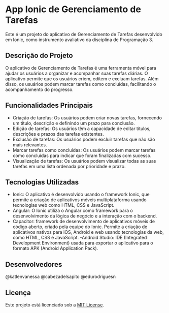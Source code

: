 
# App Ionic de Gerenciamento de Tarefas

Este é um projeto do aplicativo de Gerenciamento de Tarefas desenvolvido em Ionic, como instrumento avaliativo da disciplina de Programação 3.

## Descrição do Projeto

O aplicativo de Gerenciamento de Tarefas é uma ferramenta móvel para ajudar os usuários a organizar e acompanhar suas tarefas diárias. O aplicativo permite que os usuários criem, editem e excluam tarefas. Além disso, os usuários podem marcar tarefas como concluídas, facilitando o acompanhamento do progresso.

## Funcionalidades Principais

- Criação de tarefas: Os usuários podem criar novas tarefas, fornecendo um título, descrição e definindo um prazo para conclusão.
- Edição de tarefas: Os usuários têm a capacidade de editar títulos, descrições e prazos das tarefas existentes.
- Exclusão de tarefas: Os usuários podem excluir tarefas que não são mais relevantes.
- Marcar tarefas como concluídas: Os usuários podem marcar tarefas como concluídas para indicar que foram finalizadas com sucesso.
- Visualização de tarefas: Os usuários podem visualizar todas as suas tarefas em uma lista ordenada por prioridade e prazo.

## Tecnologias Utilizadas

- Ionic: O aplicativo é desenvolvido usando o framework Ionic, que permite a criação de aplicativos móveis multiplataforma usando tecnologias web como HTML, CSS e JavaScript.
- Angular: O Ionic utiliza o Angular como framework para o desenvolvimento da lógica de negócio e a interação com o backend.
- Capacitor: framework de desenvolvimento de aplicativos móveis de código aberto, criado pela equipe do Ionic. Permite 
a criação de aplicativos nativos para iOS, Android e web usando tecnologias da web, como HTML, CSS e JavaScript.
-Android Studio: IDE (Integrated Development Environment) usada para exportar o aplicativo para o formato APK (Android Application Pack).


## Desenvolvedores

@katlenvanessa
@cabezadelsapito
@edurodriguesn

## Licença

Este projeto está licenciado sob a [MIT License](LICENSE).

